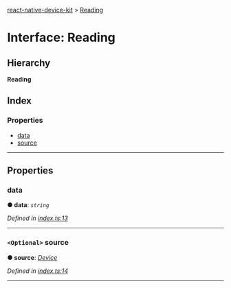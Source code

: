 [react-native-device-kit](../README.md) > [Reading](../interfaces/reading.md)

# Interface: Reading

## Hierarchy

**Reading**

## Index

### Properties

* [data](reading.md#data)
* [source](reading.md#source)

---

## Properties

<a id="data"></a>

###  data

**● data**: *`string`*

*Defined in [index.ts:13](https://github.com/baygeldin/react-native-device-kit/blob/a5cf411/index.ts#L13)*

___
<a id="source"></a>

### `<Optional>` source

**● source**: *[Device](device.md)*

*Defined in [index.ts:14](https://github.com/baygeldin/react-native-device-kit/blob/a5cf411/index.ts#L14)*

___


